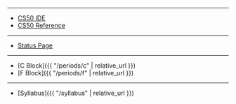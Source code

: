 ***

* [CS50 IDE](https://cs50.io/)
* [CS50 Reference](https://reference.cs50.net/)

***

* [Status Page](https://cs50.statuspage.io/)
<!--- * [Style Guide](https://cs50.readthedocs.io/style/c/) --->

***

* [C Block]({{ "/periods/c" | relative_url }})
* [F Block]({{ "/periods/f" | relative_url }})

***
* [Syllabus]({{ "/syllabus" | relative_url }})
<!---
* [**Units**]({{ "/units" | relative_url }})
* [Syllabus]({{ "/syllabus" | relative_url }})
* [Tools]({{ "/tools" | relative_url }})
--->
